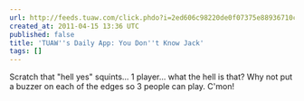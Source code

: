 ```yaml
---
url: http://feeds.tuaw.com/click.phdo?i=2ed606c98220de0f07375e88936710c1
created_at: 2011-04-15 13:36 UTC
published: false
title: 'TUAW''s Daily App: You Don''t Know Jack'
tags: []
---
```


Scratch that "hell yes" squints... 1 player... what the hell is that?  Why not put a buzzer on each of the edges so 3 people can play. C'mon!
